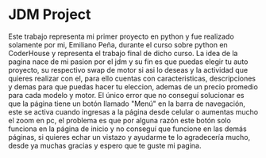 # JDM Project
Este trabajo representa mi primer proyecto en python y fue realizado solamente por mi, Emiliano Peña, durante el curso sobre python en CoderHouse y representa el trabajo final de dicho curso.
La idea de la pagina nace de mi pasion por el jdm y su fin es que puedas elegir tu auto proyecto, su respectivo swap de motor si asi lo deseas y la actividad que quieres realizar con el, para ello cuentas con caracteristicas, descripciones y demas para que puedas hacer tu eleccion, ademas de un precio promedio para cada modelo y motor.
El único error que no conseguí solucionar es que la página tiene un botón llamado "Menú" en la barra de navegación, este se activa cuando ingresas a la página desde celular o aumentas mucho el zoom en pc, el problema es que por alguna razón este botón solo funciona en la página de inicio y no conseguí que funcione en las demás páginas, si quieres echar un vistazo y ayudarme te lo agradecería mucho, desde ya muchas gracias y espero que te guste mi pagina.
